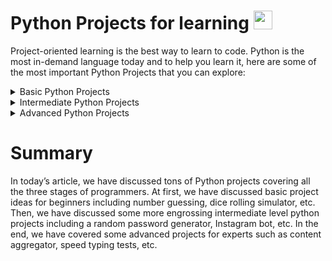 # Python Projects for learning <img src="https://user-images.githubusercontent.com/84164009/124173698-ffef5780-da70-11eb-8532-defa8a549afd.png" width="30px" height="30px">

Project-oriented learning is the best way to learn to code. Python is the most in-demand language today and to help you learn it, here are some of the most important Python Projects that you can explore:

<details>
<summary>Basic Python Projects</summary>

* Hangman Project in Python
* Rock Paper Scissors Python Game
* Dice Rolling Simulator in Python
* Email Slicer Project
* Mad Libs Generator Python Game
* Message Encode-Decode in Python Game
* Magic 8 Ball Game
* Target Practice Game
* Alarm Clock with GUI
* Binary Search Algorithm
* Desktop Notifier App in Python
* Covert Text To Speech in Python
* Clickomania Game
* Python BattleShip Game
* Yotube Videos Downloader
* Languaje Translator in Python Project
* Python Website Blocker
* Python Flappy Bird Game
</details>

<details>
<summary>Intermediate Python Projects</summary>

* Python Tic Tac Toe Game
* Calculator in Python
* 2048 Game
* Countdown Clock and Timer
* Currency Converter in Python
* Random Password Generator in Python
* Memory Puzzle Game
* Address Book in Python
* Slide Puzzle Game
* Text Editor in Python
* Python Snake Game
* Random Wikipedia Article
* Reddit Bot
* Python Command-Line Application
* Instagram Bot in Python
* Steganography in Python
* Python Pacman Game
* Python Ping Pong Game
</details>

<details>
<summary>Advanced Python Projects</summary> 

* Speed Typing Test in Python
* Library Management System
* Python Ludo Game
* Keyboard Jump Game
* Pinball Game
* Content Aggregator
* Bulk File Rename/Image Resize Application
* 2D Drag Racing Game
* Fruit Ninja Game
* Python File Manager
* Plagiarism Checker in Python
* Web Crawler in Python
* Music Player in Python
* Price Comparison Extension
* Tetris Game
* Python Sudoku Game
* Tank Fight Game
* COVID-19 Spread Analysis in Python
* Instagram Photo Downloader Python
</details>

# Summary

<p>In today’s article, we have discussed tons of Python projects covering all the three stages of programmers.
At first, we have discussed basic project ideas for beginners including number guessing, dice rolling simulator, etc.
Then, we have discussed some more engrossing intermediate level python projects including a random password generator, Instagram bot, etc.
In the end, we have covered some advanced projects for experts such as content aggregator, speed typing tests, etc.<p>
